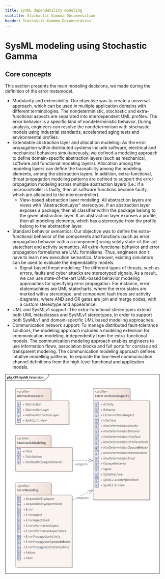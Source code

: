 ```yaml
---
title: SysML dependability modeling
subtitle: Stochastic Gammma Documentation
header: Stochastic Gammma Documentation
---
```


# SysML modeling using Stochastic Gamma


## Core concepts


This section presents the main modeling decisions, we made during the definition of the error metamodel.
  - Modularity and extensibility: Our objective was to create a universal approach, which can be used in multiple application domains with different terminologies. The nondeterministic, stochastic and extra-functional aspects are separated into interdependent UML profiles. The error behavior is a specific kind of nondeterministic behavior. During analysis, engineers can resolve the nondeterminism with stochastic models using industrial standards, accelerated aging tests and environmental profiles. 
  - Extendable abstraction layer and allocation modeling: As the error propagation within distributed systems include software, electrical and mechanical behaviors simultaneously, we defined a modeling approach to define domain-specific abstraction layers (such as mechanical, software and functional modeling layers). Allocation among the modeling layers can define the traceability among the modeling elements, among the abstraction layers. In addition, extra-functional, threat propagation modeling patterns are defined to support the error propagation modeling across multiple abstraction layers (i.e.: if a microcontroller is faulty, then all software functions become faulty, which are allocated to the microcontroller). 
     - View-based abstraction layer modeling: All abstraction layers are views with "AbstractionLayer" stereotype. If an abstraction layer exposes a package, then all classifier within the package belong to the given abstraction layer. If an abstraction layer exposes a profile, then all modeling elements, which has a stereotype from the profile belong to the abstraction layer.
  - Standard behavior semantics: Our objective was to define the extra-functional behavior of the components and functions (such as error propagation behavior within a component) using solely state-of-the-art statechart and activity semantics. All extra-functional behavior and error propagation formalisms are UML formalisms. Thus, engineers don't have to learn new execution semantics. Moreover, existing simulators can be used to evaluate the dependability models.
     - Signal-based threat modeling:  The different types of threats, such as errors, faults and cyber attacks are stereotyped signals. As a result, we can use state-of-the-art UML-based behavior modeling approaches for specifying error propagation. For instance, error statemachines are UML statecharts, where the error states are marked with a stereotype, and component fault trees are activity diagrams, where AND and OR gates are join and merge nodes, with a custom stereotype and appearance.
  - UML and SysMLv1 support: The extra-functional stereotypes extend both UML metaclasses and SysMLv1 stereotypes, in order to support both SysMLv1 and domain-specific UML based modeling approaches.
  - Communication network support: To manage distributed fault-tolerance solutions, the modeling approach includes a modeling extension for communication modeling, independently from the extra-functional models. The communication modeling approach enables engineers to use information flows, association blocks and full ports for concise and transparent modeling. The communication modeling approach defines intuitive modelling patterns, to separate the low-level communication channel definitions from the high-level functional and application models.

![alt text](image-1.png)
